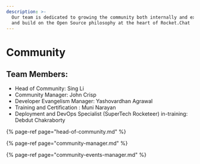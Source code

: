 ```yaml
---
description: >-
  Our team is dedicated to growing the community both internally and externally
  and build on the Open Source philosophy at the heart of Rocket.Chat
---
```


# Community

## Team Members:

* Head of Community: Sing Li
* Community Manager: John Crisp
* Developer Evangelism Manager:  Yashovardhan Agrawal
* Training and Certification :  Muni Narayan
* Deployment and DevOps Specialist \(SuperTech Rocketeer\)  in-training:  Debdut Chakraborty

{% page-ref page="head-of-community.md" %}

{% page-ref page="community-manager.md" %}

{% page-ref page="community-events-manager.md" %}




